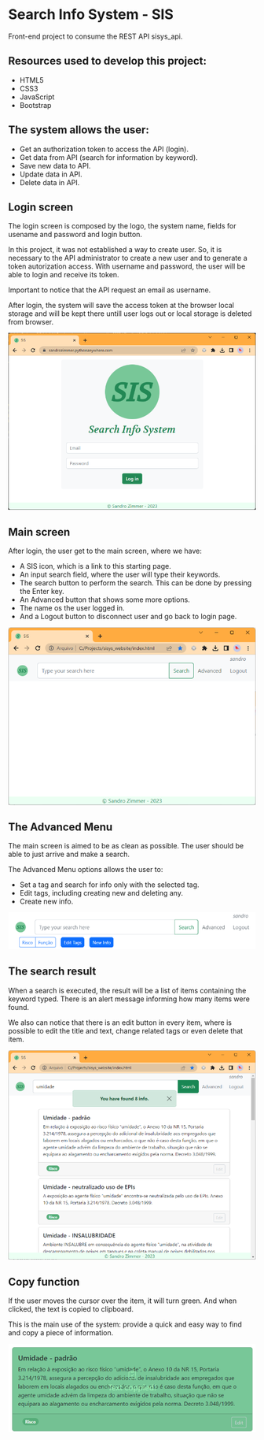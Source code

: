 # Search Info System - SIS

Front-end project to consume the REST API sisys_api.

## Resources used to develop this project:
- HTML5
- CSS3
- JavaScript
- Bootstrap

## The system allows the user:
- Get an authorization token to access the API (login).
- Get data from API (search for information by keyword).
- Save new data to API.
- Update data in API.
- Delete data in API.
  
## Login screen
The login screen is composed by the logo, the system name, fields for usename and password and login button.

In this project, it was not established a way to create user. So, it is necessary to the API administrator to create a new user and to generate a token autorization access. With username and password, the user will be able to login and receive its token.

Important to notice that the API request an email as username.

After login, the system will save the access token at the browser local storage and will be kept there untill user logs out or local storage is deleted from browser.

![SIS login screen](/document/sis_login.png "SIS login screen")

## Main screen
After login, the user get to the main screen, where we have:
- A SIS icon, which is a link to this starting page.
- An input search field, where the user will type their keywords.
- The search button to perform the search. This can be done by pressing the Enter key.
- An Advanced button that shows some more options.
- The name os the user logged in.
- And a Logout button to disconnect user and go back to login page.

![SIS main screen](/document/sis_main_screen.png "SIS main screen")

## The Advanced Menu

The main screen is aimed to be as clean as possible. The user should be able to just arrive and make a search.

The Advanced Menu options allows the user to:

- Set a tag and search for info only with the selected tag.
- Edit tags, including creating new and deleting any.
- Create new info.

![SIS advanced menu](/document/advanced_menu.png "SIS advanced menu")

## The search result

When a search is executed, the result will be a list of items containing the keyword typed. There is an  alert message informing how many items were found.

We also can notice that there is an edit button in every item, where is possible to edit the title and text, change related tags or even delete that item.

![SIS search result](/document/search_result.png "SIS search result")

## Copy function

If the user moves the cursor over the item, it will turn green. And when clicked, the text is copied to clipboard.

This is the main use of the system: provide a quick and easy way to find and copy a piece of information.

![SIS copy text](/document/copy_text.png "SIS copy text")

